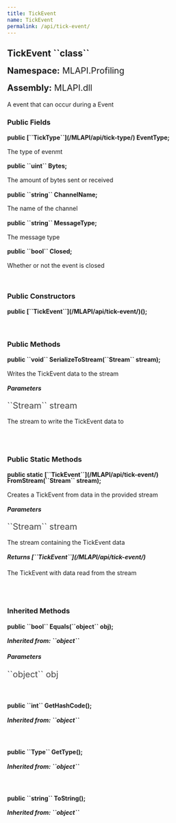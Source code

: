 ```yaml
---
title: TickEvent
name: TickEvent
permalink: /api/tick-event/
---
```


<div style="line-height: 1;">
	<h2 markdown="1">TickEvent ``class``</h2>
	<p style="font-size: 20px;"><b>Namespace:</b> MLAPI.Profiling</p>
	<p style="font-size: 20px;"><b>Assembly:</b> MLAPI.dll</p>
</div>
<p>A event that can occur during a Event</p>

<div>
	<h3 markdown="1">Public Fields</h3>
	<div style="line-height: 1;">
		<h4 markdown="1"><b>public [``TickType``](/MLAPI/api/tick-type/) EventType;</b></h4>
		<p>The type of evenmt</p>
	</div>
	<div style="line-height: 1;">
		<h4 markdown="1"><b>public ``uint`` Bytes;</b></h4>
		<p>The amount of bytes sent or received</p>
	</div>
	<div style="line-height: 1;">
		<h4 markdown="1"><b>public ``string`` ChannelName;</b></h4>
		<p>The name of the channel</p>
	</div>
	<div style="line-height: 1;">
		<h4 markdown="1"><b>public ``string`` MessageType;</b></h4>
		<p>The message type</p>
	</div>
	<div style="line-height: 1;">
		<h4 markdown="1"><b>public ``bool`` Closed;</b></h4>
		<p>Whether or not the event is closed</p>
	</div>
</div>
<br>
<div>
	<h3>Public Constructors</h3>
	<div style="line-height: 1; ">
		<h4 markdown="1"><b>public [``TickEvent``](/MLAPI/api/tick-event/)();</b></h4>
	</div>
</div>
<br>
<div>
	<h3 markdown="1">Public Methods</h3>
	<div style="line-height: 1;">
		<h4 markdown="1"><b>public ``void`` SerializeToStream(``Stream`` stream);</b></h4>
		<p>Writes the TickEvent data to the stream</p>
		<h5><b>Parameters</b></h5>
		<div>
			<p style="font-size: 20px; color: #444;" markdown="1">``Stream`` stream</p>
			<p>The stream to write the TickEvent data to</p>
		</div>
	</div>
	<br>
</div>
<br>
<div>
	<h3 markdown="1">Public Static Methods</h3>
	<div style="line-height: 1;">
		<h4 markdown="1"><b>public static [``TickEvent``](/MLAPI/api/tick-event/) FromStream(``Stream`` stream);</b></h4>
		<p>Creates a TickEvent from data in the provided stream</p>
		<h5><b>Parameters</b></h5>
		<div>
			<p style="font-size: 20px; color: #444;" markdown="1">``Stream`` stream</p>
			<p>The stream containing the TickEvent data</p>
		</div>
		<h5 markdown="1"><b>Returns [``TickEvent``](/MLAPI/api/tick-event/)</b></h5>
		<div>
			<p>The TickEvent with data read from the stream</p>
		</div>
	</div>
	<br>
</div>
<br>
<div>
	<h3 markdown="1">Inherited Methods</h3>
	<div style="line-height: 1;">
		<h4 markdown="1"><b>public ``bool`` Equals(``object`` obj);</b></h4>
		<h5 markdown="1">Inherited from: ``object``</h5>
		<h5><b>Parameters</b></h5>
		<div>
			<p style="font-size: 20px; color: #444;" markdown="1">``object`` obj</p>
		</div>
	</div>
	<br>
	<div style="line-height: 1;">
		<h4 markdown="1"><b>public ``int`` GetHashCode();</b></h4>
		<h5 markdown="1">Inherited from: ``object``</h5>
	</div>
	<br>
	<div style="line-height: 1;">
		<h4 markdown="1"><b>public ``Type`` GetType();</b></h4>
		<h5 markdown="1">Inherited from: ``object``</h5>
	</div>
	<br>
	<div style="line-height: 1;">
		<h4 markdown="1"><b>public ``string`` ToString();</b></h4>
		<h5 markdown="1">Inherited from: ``object``</h5>
	</div>
</div>
<br>
